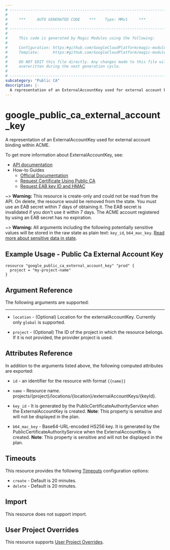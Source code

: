 ```yaml
---
# ----------------------------------------------------------------------------
#
#     ***     AUTO GENERATED CODE    ***    Type: MMv1     ***
#
# ----------------------------------------------------------------------------
#
#     This code is generated by Magic Modules using the following:
#
#     Configuration: https:#github.com/GoogleCloudPlatform/magic-modules/tree/main/mmv1/products/publicca/ExternalAccountKey.yaml
#     Template:      https:#github.com/GoogleCloudPlatform/magic-modules/tree/main/mmv1/templates/terraform/resource.html.markdown.tmpl
#
#     DO NOT EDIT this file directly. Any changes made to this file will be
#     overwritten during the next generation cycle.
#
# ----------------------------------------------------------------------------
subcategory: "Public CA"
description: |-
  A representation of an ExternalAccountKey used for external account binding within ACME.
---
```


# google_public_ca_external_account_key

A representation of an ExternalAccountKey used for external account binding within ACME.


To get more information about ExternalAccountKey, see:

* [API documentation](https://cloud.google.com/certificate-manager/docs/reference/public-ca/rest/v1/projects.locations.externalAccountKeys/create)
* How-to Guides
    * [Official Documentation](https://cloud.google.com/certificate-manager/docs/public-ca)
    * [Request Certificate Using Public CA](https://cloud.google.com/certificate-manager/docs/public-ca-tutorial)
    * [Request EAB key ID and HMAC](https://cloud.google.com/certificate-manager/docs/public-ca-tutorial#request-key-hmac)

~> **Warning:** This resource is create-only and could not be read from the API.
On delete, the resource would be removed from the state.
You must use an EAB secret within 7 days of obtaining it.
The EAB secret is invalidated if you don't use it within 7 days.
The ACME account registered by using an EAB secret has no expiration.

~> **Warning:** All arguments including the following potentially sensitive
values will be stored in the raw state as plain text: `key_id`, `b64_mac_key`.
[Read more about sensitive data in state](https://www.terraform.io/language/state/sensitive-data).

## Example Usage - Public Ca External Account Key


```hcl
resource "google_public_ca_external_account_key" "prod" {
  project = "my-project-name"
}
```

## Argument Reference

The following arguments are supported:



- - -


* `location` -
  (Optional)
  Location for the externalAccountKey. Currently only `global` is supported.

* `project` - (Optional) The ID of the project in which the resource belongs.
    If it is not provided, the provider project is used.


## Attributes Reference

In addition to the arguments listed above, the following computed attributes are exported:

* `id` - an identifier for the resource with format `{{name}}`

* `name` -
  Resource name. projects/{project}/locations/{location}/externalAccountKeys/{keyId}.

* `key_id` -
  It is generated by the PublicCertificateAuthorityService when the ExternalAccountKey is created.
  **Note**: This property is sensitive and will not be displayed in the plan.

* `b64_mac_key` -
  Base64-URL-encoded HS256 key. It is generated by the PublicCertificateAuthorityService
  when the ExternalAccountKey is created.
  **Note**: This property is sensitive and will not be displayed in the plan.


## Timeouts

This resource provides the following
[Timeouts](https://developer.hashicorp.com/terraform/plugin/sdkv2/resources/retries-and-customizable-timeouts) configuration options:

- `create` - Default is 20 minutes.
- `delete` - Default is 20 minutes.

## Import

This resource does not support import.

## User Project Overrides

This resource supports [User Project Overrides](https://registry.terraform.io/providers/hashicorp/google/latest/docs/guides/provider_reference#user_project_override).
